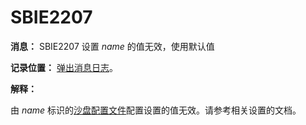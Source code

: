 # SBIE2207

**消息：** SBIE2207 设置 _name_ 的值无效，使用默认值

**记录位置：** [弹出消息日志](PopupMessageLog.md)。

**解释：**

由 _name_ 标识的[沙盘配置文件](SandboxieIni.md)配置设置的值无效。请参考相关设置的文档。

